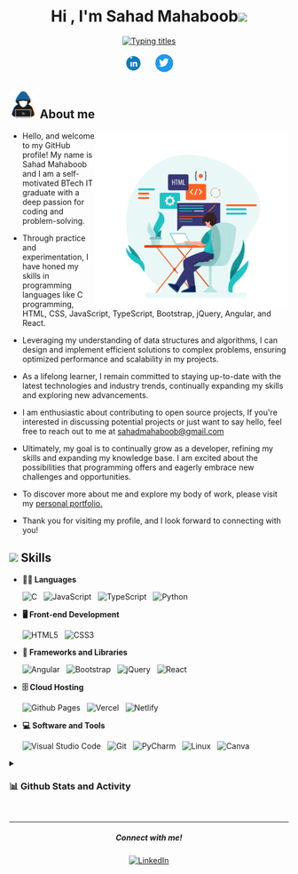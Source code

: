 <h1 align="center"><b>Hi , I'm Sahad Mahaboob</b><img src="https://media.giphy.com/media/3ohhwMDyS6rv3sB8yI/giphy.gif" width="38"></h1>

<p align="center">
  <a href="https://git.io/typing-svg"><img src="https://readme-typing-svg.herokuapp.com?font=Fira+Code&weight=600&size=22&pause=1000&color=2D8FE1&center=true&vCenter=true&width=500&height=40&lines=BTech+IT+Graduate;Self-learning+Developer;Curious+tech+enthusiast;Love+to+learn+new+stuffs...%3C3" alt="Typing titles" /></a>
</p>
<!-- Social icons section -->
<p align="center">
  <a href="https://www.linkedin.com/in/sahadmahaboobp"><img width="35px" alt="LinkedIn" title="LinkedIn" src="./files/mdImages/Linkedin.gif" target="_blank"></a>
  &nbsp; &nbsp;
  <a href="https://twitter.com/sahadmahaboob"><img width="35px" alt="Twitter" title="Twitter" src="./files/mdImages/Twitter.gif" target="_blank"></a>
</p>

<!-- About me section -->
## <picture><img src = "./files/mdImages/about_me.gif" width = 50px></picture> **About me**
<picture>
  <source media="(max-width: 767px)" srcset="">
  <img align="right" alt="" src="./files/mdImages/programming.png" width=350px>
</picture>



- Hello, and welcome to my GitHub profile! My name is Sahad Mahaboob and I am a self-motivated BTech IT graduate with a deep passion for coding and problem-solving.

- Through practice and experimentation, I have honed my skills in programming languages like C programming, HTML, CSS, JavaScript, TypeScript, Bootstrap, jQuery, Angular, and React.

- Leveraging my understanding of data structures and algorithms, I can design and implement efficient solutions to complex problems, ensuring optimized performance and scalability in my projects.

- As a lifelong learner, I remain committed to staying up-to-date with the latest technologies and industry trends, continually expanding my skills and exploring new advancements.

- I am enthusiastic about contributing to open source projects, If you're interested in discussing potential projects or just want to say hello, feel free to reach out to me at <a href="mailto:sahadmahaboob@gmail.com" target="_blank">sahadmahaboob@gmail.com</a>

- Ultimately, my goal is to continually grow as a developer, refining my skills and expanding my knowledge base. I am excited about the possibilities that programming offers and eagerly embrace new challenges and opportunities.

- To discover more about me and explore my body of work, please visit my <a href="https://sahadcmd.github.io/Portfolio/" target="_blank">personal portfolio.</a>

- Thank you for visiting my profile, and I look forward to connecting with you!



## <img src="https://media2.giphy.com/media/QssGEmpkyEOhBCb7e1/giphy.gif?cid=ecf05e47a0n3gi1bfqntqmob8g9aid1oyj2wr3ds3mg700bl&rid=giphy.gif" width="25"><b> Skills</b>

- **👨‍💻 Languages**

   ![C](https://img.shields.io/badge/c-%2300599C.svg?style=for-the-badge&logo=c&logoColor=white)
    &nbsp;
   ![JavaScript](https://img.shields.io/badge/javascript-%23323330.svg?style=for-the-badge&logo=javascript&logoColor=%23F7DF1E)
    &nbsp;
   ![TypeScript](https://img.shields.io/badge/TypeScript-007ACC?style=for-the-badge&logo=typescript&logoColor=white)
    &nbsp;
   ![Python](https://img.shields.io/badge/python-3670A0?style=for-the-badge&logo=python&logoColor=ffdd54)
    &nbsp;
    
- **🖥 Front-end Development**

   ![HTML5](https://img.shields.io/badge/html5-%23E34F26.svg?style=for-the-badge&logo=html5&logoColor=white)
    &nbsp;
   ![CSS3](https://img.shields.io/badge/css3-%231572B6.svg?style=for-the-badge&logo=css3&logoColor=white)
   
- **🧰 Frameworks and Libraries**

   ![Angular](https://img.shields.io/badge/Angular-DD0031?style=for-the-badge&logo=angular&logoColor=white)
    &nbsp;
   ![Bootstrap](https://img.shields.io/badge/bootstrap-%238511FA.svg?style=for-the-badge&logo=bootstrap&logoColor=white)
    &nbsp;
   ![jQuery](https://img.shields.io/badge/jquery-%230769AD.svg?style=for-the-badge&logo=jquery&logoColor=white)
    &nbsp;
   ![React](https://img.shields.io/badge/React-20232A?style=for-the-badge&logo=react&logoColor=61DAFB)
    &nbsp;
   
- **🗄️ Cloud Hosting**

   ![Github Pages](https://img.shields.io/badge/GitHub%20Pages-%23327FC7.svg?style=for-the-badge&logo=github&logoColor=white)
    &nbsp;
   ![Vercel](https://img.shields.io/badge/Vercel-000000?style=for-the-badge&logo=vercel&logoColor=white)
    &nbsp;
   ![Netlify](https://img.shields.io/badge/Netlify-00C7B7?style=for-the-badge&logo=netlify&logoColor=white)
   
- **💻 Software and Tools**
   
   ![Visual Studio Code](https://img.shields.io/badge/Visual%20Studio%20Code-0078d7.svg?style=for-the-badge&logo=visual-studio-code&logoColor=white)
    &nbsp;
   ![Git](https://img.shields.io/badge/GIT-E44C30?style=for-the-badge&logo=git&logoColor=white)
    &nbsp;
   ![PyCharm](https://img.shields.io/badge/pycharm-143?style=for-the-badge&logo=pycharm&logoColor=black&color=black&labelColor=green)
    &nbsp;
   ![Linux](https://img.shields.io/badge/Linux-FCC624?style=for-the-badge&logo=linux&logoColor=black)
    &nbsp;
   ![Canva](https://img.shields.io/badge/Canva-%2300C4CC.svg?&style=for-the-badge&logo=Canva&logoColor=white)

<!--Stats-->
<details>
  <summary><h3>📊 Github Stats and Activity</h3></summary>
    <p align="center"
      <a href="https://github.com/sahadcmd">
         <img src="http://github-profile-summary-cards.vercel.app/api/cards/profile-details?username=sahadcmd&theme=tokyonight">
      </a>
    <a href="https://github.com/sahadcmd">
      <img src="https://streak-stats.demolab.com?user=sahadcmd&theme=tokyonight&hide_border=true&border_radius=5&date_format=j%20M%5B%20Y%5D">
    </a>
    <a href="https://github.com/sahadcmd">
      <img src="http://github-profile-summary-cards.vercel.app/api/cards/stats?username=sahadcmd&theme=tokyonight">
    </a>
    </p>
</details>
<br>
<hr>
<h5 align="center">Connect with me!</h5>

  <p align="center">
    <a href="https://www.linkedin.com/in/sahadmahaboobp" target="_blank"><img src="https://img.shields.io/badge/LinkedIn-0077B5?style=for-the-badge&logo=linkedin&logoColor=white" alt="LinkedIn"></a>
  </p>
<!---
sahadcmd/sahadcmd is a ✨ special ✨ repository because its `README.md` (this file) appears on your GitHub profile.
You can click the Preview link to take a look at your changes.
--->

